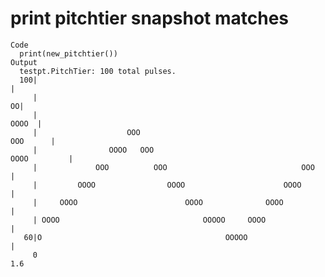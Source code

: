 # print pitchtier snapshot matches

    Code
      print(new_pitchtier())
    Output
      testpt.PitchTier: 100 total pulses.
      100|                                                                           |
         |                                                                         OO|
         |                                                                     OOOO  |
         |                    OOO                                           OOO      |
         |                OOOO   OOO                                    OOOO         |
         |             OOO          OOO                              OOO             |
         |         OOOO                OOOO                      OOOO                |
         |     OOOO                        OOOO              OOOO                    |
         | OOOO                                OOOOO     OOOO                        |
       60|O                                         OOOOO                            |
         0                                                                         1.6 

